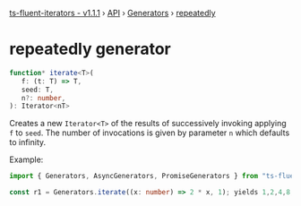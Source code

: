 [ts-fluent-iterators - v1.1.1](../../README.md) › [API](../index.md) ›
[Generators](../index.md#generators) › [repeatedly](repeatedly.md)

# repeatedly generator
```typescript
function* iterate<T>(
   f: (t: T) => T,
   seed: T,
   n?: number, 
): Iterator<nT>
```

Creates a new `Iterator<T>` of the results of successively invoking
applying `f` to `seed`.
The number of invocations is given by parameter `n` which defaults to infinity.


Example:
```typescript
import { Generators, AsyncGenerators, PromiseGenerators } from "ts-fluent-iterators";

const r1 = Generators.iterate((x: number) => 2 * x, 1); yields 1,2,4,8,16,...
```

